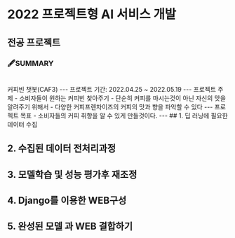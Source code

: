 # 2022 프로젝트형 AI 서비스 개발
## 전공 프로젝트 
### 🖋SUMMARY
<br/>
커피빈 챗봇(CAF3)
---
프로젝트 기간: 2022.04.25 ~ 2022.05.19
---
프로젝트 주제
 - 소비자들이 원하는 커피빈 찾아주기
 - 단순히 커피를 마시는것이 아닌 자신의 맛을 알려주기 위해서
 - 다양한 커피프렌차이즈의 커피의 맛과 향을 파악할 수 있다
 ---
프로젝트 목표
 - 소비자들의 커피 취향을 알 수 있게 만들것이다.
---
## 1. 딥 러닝에 필요한 데이터 수집

## 2. 수집된 데이터 전처리과정

## 3. 모델학습 및 성능 평가후 재조정

## 4. Django를 이용한 WEB구성

## 5. 완성된 모델 과 WEB 결합하기
